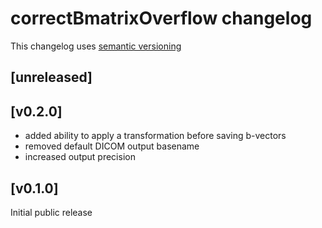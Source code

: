 # correctBmatrixOverflow changelog
This changelog uses [semantic versioning](https://semver.org/)

## [unreleased]

## [v0.2.0]
- added ability to apply a transformation before saving b-vectors
- removed default DICOM output basename
- increased output precision

## [v0.1.0]
Initial public release